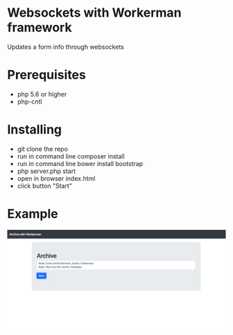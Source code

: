 Websockets with Workerman framework
=======
Updates a form info through websockets

Prerequisites
=======
* php 5.6 or higher
* php-cntl

Installing
=======
* git clone the repo
* run in command line composer install
* run in command line bower install bootstrap
* php server.php start
* open in browser index.html
* click button "Start"

Example
=======
![demo example](img/pic.jpg)

